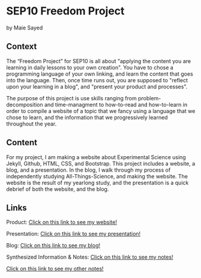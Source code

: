# SEP10 Freedom Project
by Maie Sayed

## Context
<p> The “Freedom Project” for SEP10 is all about "applying the content you are learning in daily lessons to your own creation". You have to chose a programming language of your own linking, and learn the content that goes into the language. Then, once time runs out, you are supposed to "reflect upon your learning in a blog", and "present your product and processes".</p>

<p>The purpose of this project is use skills ranging from problem-decomposition and time-managment to how-to-read and how-to-learn in order to compile a website of a topic that we fancy using a language that we chose to learn, and the information that we progressively learned throughout the year.</p>

## Content
<p>For my project, I am making a website about Experimental Science using Jekyll, Github, HTML, CSS, and Bootstrap. This project includes a website, a blog, and a presentation. In the blog, I walk through my process of independently studying All-Things-Science, and making the website. The website is the result of my yearlong study, and the presentation is a quick debrief of both the website, and the blog.</p>

## Links

Product:
<a href="https://maies2096.github.io/Freedom-Project-Website/#">Click on this link to see my website!</a>


Presentation:
<a href="https://docs.google.com/presentation/d/1SEAT5PRa4njnhXD5X2mpF1dqd7jn0Lb3pFVozrTVDGI/edit?usp=sharing">Click on this link to see my presentation!</a>

Blog:
<a href="https://docs.google.com/document/d/1j4MNXMM6KregFATdLtQMt4PMZ1N2TY-i5ytrZEZbdn4/edit">Click on this link to see my blog!</a>

Synthesized Information & Notes:
<a href="https://docs.google.com/document/d/1C0AR4ooORoe8EOnH8r2WjoklgHnanxDimVehEGGy3n4/edit?usp=sharing">Click on this link to see my notes!</a>

<a href="https://docs.google.com/document/d/1WrCYqOkNOLYlSq6Y_fDm7jpxsoo0WrtYHM62-q5oJeE/edit">Click on this link to see my other notes!</a>

